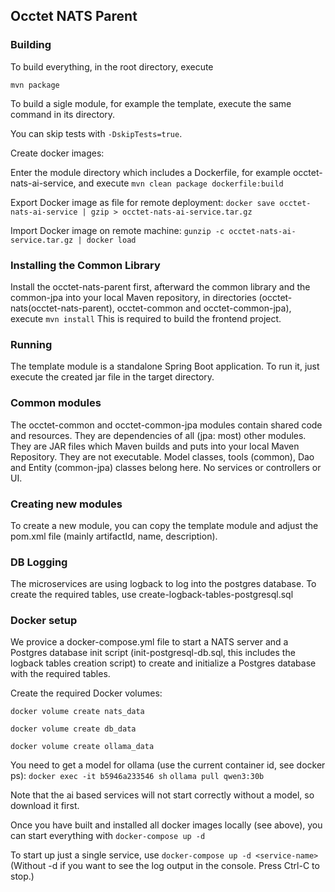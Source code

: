Occtet NATS Parent
-

### Building

To build everything, in the root directory, execute

`mvn package`

To build a sigle module, for example the template, execute the same command in its directory.

You can skip tests with `-DskipTests=true`.

Create docker images:

Enter the module directory which includes a Dockerfile, for example occtet-nats-ai-service, and execute
`mvn clean package dockerfile:build`

Export Docker image as file for remote deployment:
`docker save occtet-nats-ai-service | gzip > occtet-nats-ai-service.tar.gz`

Import Docker image on remote machine:
`gunzip -c occtet-nats-ai-service.tar.gz | docker load`


### Installing the Common Library

Install the occtet-nats-parent first, afterward the common library and the common-jpa into your local Maven repository, in directories (occtet-nats(occtet-nats-parent), occtet-common and occtet-common-jpa), execute
`mvn install`
This is required to build the frontend project.

### Running

The template module is a standalone Spring Boot application. To run it, just execute the created jar file in the target directory.

### Common modules

The occtet-common and occtet-common-jpa modules contain shared code and resources. They are dependencies of all (jpa: most) other modules.
They are JAR files which Maven builds and puts into your local Maven Repository. They are not executable.
Model classes, tools (common), Dao and Entity (common-jpa) classes belong here. No services or controllers or UI.

### Creating new modules

To create a new module, you can copy the template module and adjust the pom.xml file (mainly artifactId, name, description).

### DB Logging

The microservices are using logback to log into the postgres database.
To create the required tables, use create-logback-tables-postgresql.sql

### Docker setup

We provice a docker-compose.yml file to start a NATS server and a Postgres database init script (init-postgresql-db.sql,
this includes the logback tables creation script) to create and initialize a Postgres database
with the required tables.

Create the required Docker volumes:

`docker volume create nats_data`

`docker volume create db_data`

`docker volume create ollama_data`

You need to get a model for ollama (use the current container id, see docker ps):
`docker exec -it b5946a233546 sh`
`ollama pull qwen3:30b`

Note that the ai based services will not start correctly without a model, so download it first.

Once you have built and installed all docker images locally (see above), you can start everything with
`docker-compose up -d`

To start up just a single service, use
`docker-compose up -d <service-name>`
(Without -d if you want to see the log output in the console. Press Ctrl-C to stop.)




